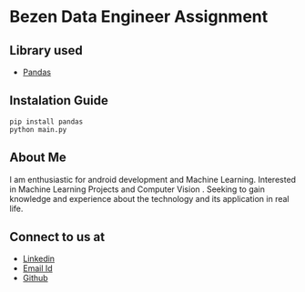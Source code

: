 # Bezen Data Engineer Assignment


## Library used
- [Pandas](https://pandas.pydata.org/)

## Instalation Guide
```
pip install pandas
python main.py
```

## About Me
I am enthusiastic for android development and Machine Learning. Interested in Machine Learning Projects and Computer Vision . Seeking to gain knowledge and experience about the technology and its application in real life.

## Connect to us at
- [Linkedin](https://www.linkedin.com/in/dhananjay-singh-88a82889/)
- [Email Id](mailto:dhananjay19161@iiitd.ac.in)
- [Github](https://github.com/Dhananjay19161)

